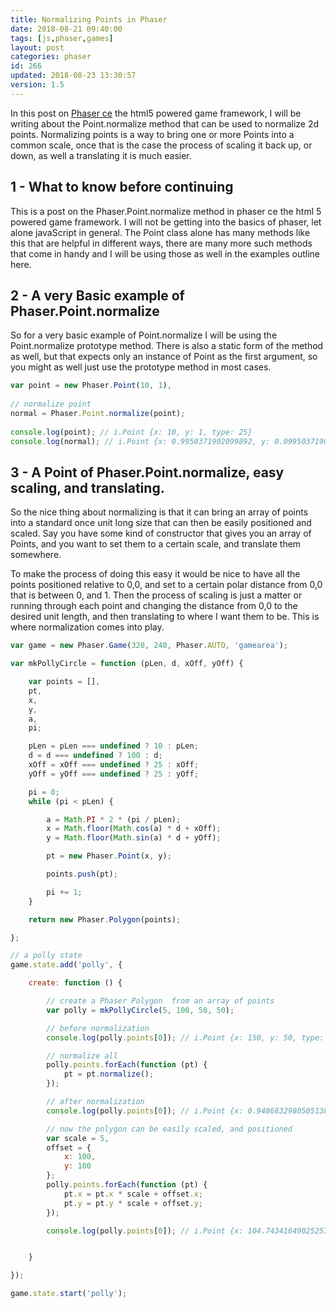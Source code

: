 ```yaml
---
title: Normalizing Points in Phaser
date: 2018-08-21 09:40:00
tags: [js,phaser,games]
layout: post
categories: phaser
id: 266
updated: 2018-08-23 13:30:57
version: 1.5
---
```


In this post on [Phaser ce](https://photonstorm.github.io/phaser-ce/) the html5 powered game framework, I will be writing about the Point.normalize method that can be used to normalize 2d points. Normalizing points is a way to bring one or more Points into a common scale, once that is the case the process of scaling it back up, or down, as well a translating it is much easier.

<!-- more -->

## 1 - What to know before continuing

This is a post on the Phaser.Point.normalize method in phaser ce the html 5 powered game framework. I will not be getting into the basics of phaser, let alone javaScript in general. The Point class alone has many methods like this that are helpful in different ways, there are many more such methods that come in handy and I will be using those as well in the examples outline here.

## 2 - A very Basic example of Phaser.Point.normalize

So for a very basic example of Point.normalize I will be using the Point.normalize prototype method. There is also a static form of the method as well, but that expects only an instance of Point as the first argument, so you might as well just use the prototype method in most cases.

```js
var point = new Phaser.Point(10, 1),
 
// normalize point
normal = Phaser.Point.normalize(point);
 
console.log(point); // i.Point {x: 10, y: 1, type: 25}
console.log(normal); // i.Point {x: 0.9950371902099892, y: 0.09950371902099892, type: 25}
```

## 3 - A Point of Phaser.Point.normalize, easy scaling, and translating.

So the nice thing about normalizing is that it can bring an array of points into a standard once unit long size that can then be easily positioned and scaled. Say you have some kind of constructor that gives you an array of Points, and you want to set them to a certain scale, and translate them somewhere.

To make the process of doing this easy it would be nice to have all the points positioned relative to 0,0, and set to a certain polar distance from 0,0 that is between 0, and 1. Then the process of scaling is just a matter or running through each point and changing the distance from 0,0 to the desired unit length, and then translating to where I want them to be. This is where normalization comes into play.

```js
var game = new Phaser.Game(320, 240, Phaser.AUTO, 'gamearea');

var mkPollyCircle = function (pLen, d, xOff, yOff) {

    var points = [],
    pt,
    x,
    y,
    a,
    pi;

    pLen = pLen === undefined ? 10 : pLen;
    d = d === undefined ? 100 : d;
    xOff = xOff === undefined ? 25 : xOff;
    yOff = yOff === undefined ? 25 : yOff;

    pi = 0;
    while (pi < pLen) {

        a = Math.PI * 2 * (pi / pLen);
        x = Math.floor(Math.cos(a) * d + xOff);
        y = Math.floor(Math.sin(a) * d + yOff);

        pt = new Phaser.Point(x, y);

        points.push(pt);

        pi += 1;
    }

    return new Phaser.Polygon(points);

};

// a polly state
game.state.add('polly', {

    create: function () {

        // create a Phaser Polygon  from an array of points
        var polly = mkPollyCircle(5, 100, 50, 50);

        // before normalization
        console.log(polly.points[0]); // i.Point {x: 150, y: 50, type: 25}

        // normalize all
        polly.points.forEach(function (pt) {
            pt = pt.normalize();
        });

        // after normalization
        console.log(polly.points[0]); // i.Point {x: 0.9486832980505138, y: 0.3162277660168379, type: 25}

        // now the polygon can be easily scaled, and positioned
        var scale = 5,
        offset = {
            x: 100,
            y: 100
        };
        polly.points.forEach(function (pt) {
            pt.x = pt.x * scale + offset.x;
            pt.y = pt.y * scale + offset.y;
        });

        console.log(polly.points[0]); // i.Point {x: 104.74341649025257, y: 101.58113883008419, type: 25}


    }

});

game.state.start('polly');
```